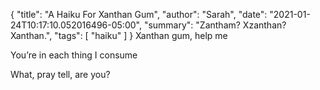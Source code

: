 {
    "title": "A Haiku For Xanthan Gum",
    "author": "Sarah",
    "date": "2021-01-24T10:17:10.052016496-05:00",
    "summary": "Zantham? Xzanthan? Xanthan.",
    "tags": [
        "haiku"
    ]
}
Xanthan gum, help me

You’re in each thing I consume

What, pray tell, are you?
